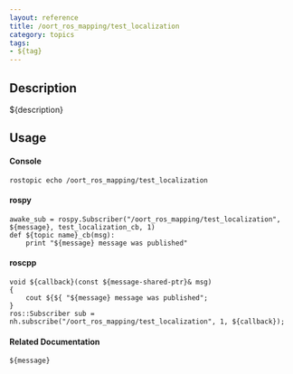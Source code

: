```yaml
---
layout: reference
title: /oort_ros_mapping/test_localization
category: topics
tags: 
- ${tag}
---
```


## Description
${description}

## Usage
#### Console
```
rostopic echo /oort_ros_mapping/test_localization
```

#### rospy
```
awake_sub = rospy.Subscriber("/oort_ros_mapping/test_localization", ${message}, test_localization_cb, 1)
def ${topic name}_cb(msg):
    print "${message} message was published"
```

#### roscpp
```
void ${callback}(const ${message-shared-ptr}& msg)
{
    cout ${${ "${message} message was published";
}
ros::Subscriber sub = nh.subscribe("/oort_ros_mapping/test_localization", 1, ${callback});
```

#### Related Documentation
``${message}``